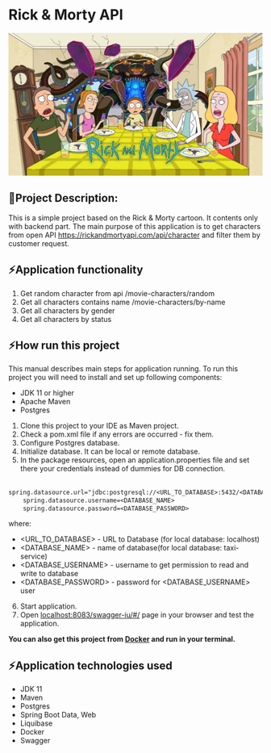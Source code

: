# **Rick & Morty API**

![img.png](img.png)

<!-- ABOUT THE PROJECT -->
## **📢Project Description:**

This is a simple project based on the Rick & Morty cartoon. It contents only with backend part.
The main purpose of this application is to get characters from open API https://rickandmortyapi.com/api/character
and filter them by customer request. 

## ⚡Application functionality
1. Get random character from api /movie-characters/random
2. Get all characters contains name /movie-characters/by-name
3. Get all characters by gender
4. Get all characters by status

## ⚡How run this project
This manual describes main steps for application running. To run this project you will need to install and set up following components:

- JDK 11 or higher
- Apache Maven
- Postgres

1. Clone this project to your IDE as Maven project.
2. Check a pom.xml file if any errors are occurred - fix them.
3. Configure Postgres database.
4. Initialize database. It can be local or remote database.
5. In the package resources, open an application.properties file and set there your credentials instead of dummies for DB connection.

  ````
      spring.datasource.url="jdbc:postgresql://<URL_TO_DATABASE>:5432/<DATABASE_NAME>"
      spring.datasource.username=<DATABASE_NAME>
      spring.datasource.password=<DATABASE_PASSWORD>
   ````  
  where:
- <URL_TO_DATABASE> - URL to Database (for local database: localhost)
- <DATABASE_NAME> - name of database(for local database: taxi-service)
- <DATABASE_USERNAME> - username to get permission to read and write to database
- <DATABASE_PASSWORD> - password for <DATABASE_USERNAME> user

6. Start application.
7. Open [localhost:8083/swagger-iu/#/](localhost:8083/swagger-iu/#/) page in your browser and test the application.

**You can also get this project from [Docker](https://hub.docker.com/r/irynakhrustalova/rick-and-morty) and run in your terminal.**

## ⚡Application technologies used

- JDK 11
- Maven
- Postgres
- Spring Boot Data, Web
- Liquibase
- Docker
- Swagger